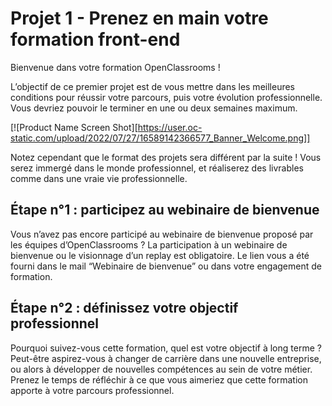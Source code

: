 # Projet 1 - Prenez en main votre formation front-end
Bienvenue dans votre formation OpenClassrooms !

L’objectif de ce premier projet est de vous mettre dans les meilleures conditions pour réussir votre parcours, puis votre évolution professionnelle. Vous devriez pouvoir le terminer en une ou deux semaines maximum.

[![Product Name Screen Shot][https://user.oc-static.com/upload/2022/07/27/16589142366577_Banner_Welcome.png]]

Notez cependant que le format des projets sera différent par la suite ! Vous serez immergé dans le monde professionnel, et réaliserez des livrables comme dans une vraie vie professionnelle.

## Étape n°1 : participez au webinaire de bienvenue
Vous n’avez pas encore participé au webinaire de bienvenue proposé par les équipes d’OpenClassrooms ? La participation à un webinaire de bienvenue ou le visionnage d’un replay est obligatoire. Le lien vous a été fourni dans le mail “Webinaire de bienvenue” ou dans votre engagement de formation.

## Étape n°2 : définissez votre objectif professionnel
Pourquoi suivez-vous cette formation, quel est votre objectif à long terme ? Peut-être aspirez-vous à changer de carrière dans une nouvelle entreprise, ou alors à développer de nouvelles compétences au sein de votre métier. Prenez le temps de réfléchir à ce que vous aimeriez que cette formation apporte à votre parcours professionnel. 
